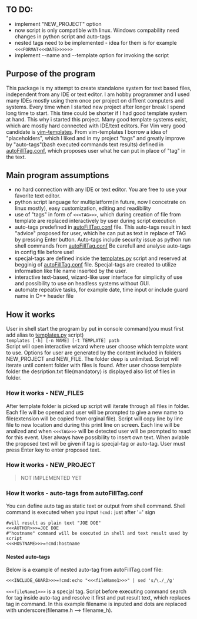 ## TO DO:
* implement "NEW_PROJECT" option
* now script is only compatible with linux. Windows compability need changes in python script and auto-tags
* nested tags need to be implemented - idea for them is for example `<<<FORMAT<<<DATE>>>>>>`
* implement --name and --template option for invoking the script
## Purpose of the program
This package is my attempt to create standalone system for text based files, independent from any IDE or text editor.
I am hobby programmer and I used many IDEs mostly using them once per project on diffrent computers and systems. 
Every time when I started new project after longer break I spend long time to start. This time could be shorter if I had
good template system at hand. This why i started this project. 
Many good template systems exist, which are mostly hard connected with IDE/text editors. For Vim very good candidate is 
[vim-templates](https://github.com/tibabit/vim-templates/tree/master).
From vim-templates I borrow a idea of "placeholders", which I liked and in my project  "tags" and greatly improve by
"auto-tags"(bash executed commands text results) defined in [autoFillTag.conf](./autoFillTag.conf), which proposes user what he can put in place
of "tag" in the text.
## Main program assumptions
* no hard connection with any IDE or text editor. You are free to use your favorite text editor.
* python script language for multiplatform(in future, now I concetrate on linux mostly), easy customization, editing and readibility
* use of "tags" in form of `<<<TAG>>>`, which during creation of file from template are replaced interactively by user during script execution
* auto-tags predefined in [autoFillTag.conf](./autoFillTag.conf) file. This auto-tags result in text "advice" proposed for user, which he
can put as text in replace of TAG by pressing Enter button. Auto-tags include security issue as python run shell commands from 
[autoFillTag.conf](./autoFillTag.conf)
Be carefull and analyse auto-tags in config file before use!
* specjal-tags are defined inside the [templates.py](./templates.py) script and reserved at begginig of [autoFillTag.conf](./autoFillTag.conf) 
file. Specjal-tags are created to utilize information like file name inserted by the user.
* interactive text-based, wizard-like user interface for simplicity of use and possibility to use on headless systems without GUI. 
* automate repeative tasks, for example date, time input or include guard name in C++ header file
## How it works
User in shell start the program by put in console command(you must first add alias to [templates.py](./templates.py) script)  
`templates [-h] [-n NAME] [-t TEMPLATE] path`  
Script will open interactive wizard where user choose which template want to use. Options for user are generated by the content included in 
folders NEW_PROJECT and NEW_FILE. The folder deep is unlimited. Script will iterate until content folder with files is found. After user choose
template folder the desription.txt file(mandatory) is displayed also list of files in folder.
### How it works - NEW_FILES
After template folder is picked up script will iterate through all files in folder. Each file will be opened and user will be prompted to give a
new name to file(extension will be copied from orginal file). Script will copy line by line file to new location and during this print line on screen. 
Each line will be analized and when `<<<TAG>>>` will be detected user will be prompted to react for this event. User always have possibility to insert own text. When aviable 
the proposed text will be given if tag is specjal-tag or auto-tag. User must press Enter key to enter proposed text.
### How it works - NEW_PROJECT
> NOT IMPLEMENTED YET
### How it works - auto-tags from autoFillTag.conf
You can define auto tag as static text or output from shell command. Shell command is executed when you input `!cmd:` just after '=' sign
```
#will result as plain text "JOE DOE"
<<<AUTHOR>>>=JOE DOE
#"hostname" command will be executed in shell and text result used by script
<<<HOSTNAME>>>=!cmd:hostname
```
#### Nested auto-tags
Below is a example of nested auto-tag from autoFillTag.conf file:
```
<<<INCLUDE_GUARD>>>=!cmd:echo "<<<fileName1>>>" | sed 's/\./_/g'
```
`<<<fileName1>>>` is a specjal tag. Script before executing command search for tag inside auto-tag and resolve it first and put result text,
which replaces tag in command. In this example filename is inputed and dots are replaced with underscore(filename.h --> filename_h).
